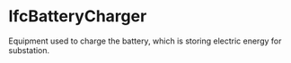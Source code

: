 IfcBatteryCharger
=================
Equipment used to charge the battery, which is storing electric energy for
substation.


